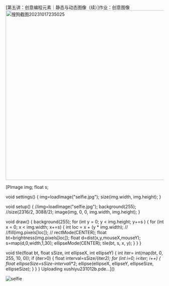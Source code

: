 [第五讲：创意编程元素｜静态与动态图像（续）]作业：创意图像
<img width="539" alt="搜狗截图20231017235025" src="https://github.com/Xu-Shiyu/2023-/assets/146098228/a9f41ded-4349-42a6-ae9f-82f9c3698ebc">









[PImage img;
float s;

void settings() {
  img=loadImage("selfie.jpg");
  size(img.width, img.height);
}

void setup() {
  //img=loadImage("selfie.jpg");
  background(255);
  //size(2316/2, 3088/2);
  image(img, 0, 0, img.width, img.height);
}

void draw() {
  background(255);
  for (int y = 0; y < img.height; y+=s ) {
    for (int x = 0; x < img.width; x+=s) {
      int loc = x + (y * img.width);
      //      //fill(img.pixels[loc]);
      //      rectMode(CENTER);
      float bt=brightness(img.pixels[loc]);
      float d=dist(x,y,mouseX,mouseY);
      s=map(d,0,width,1,30);
      ellipseMode(CENTER);
      tile(bt, s, x, y);
    }
  }
}

void tile(float bt, float sSize, int ellipseX, int ellipseY) {
  int iter= int(map(bt, 0, 255, 10, 0));
  if (iter>0) {
    float interval=sSize/(iter*2);
    for (int i=0; i<iter; i++) {
      float ellipseSize=sSize-interval*i*2;
      ellipse(ellipseX, ellipseY, ellipseSize, ellipseSize);
    }
  }
}
Uploading xushiyu231012b.pde…]()

![selfie](https://github.com/Xu-Shiyu/2023-/assets/146098228/b3353e80-ed4b-421d-903b-3270ae8b673c)
